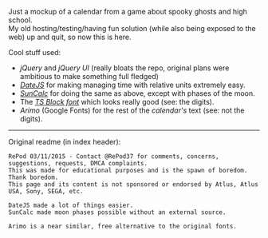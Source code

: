 Just a mockup of a calendar from a game about spooky ghosts and high school.    
My old hosting/testing/having fun solution (while also being exposed to the web) up and quit, so now this is here.

Cool stuff used:
 - *jQuery* and *jQuery UI* (really bloats the repo, original plans were ambitious to make something full fledged)
 - *[DateJS](http://www.datejs.com/)* for making managing time with relative units extremely easy.
 - *[SunCalc](https://github.com/mourner/suncalc)* for doing the same as above, except with phases of the moon.
 - The *[TS Block font](http://www.dafont.com/ts-block.font)* which looks really good (see: the digits).
 - *Arimo* (Google Fonts) for the rest of the *calendar's* text (see: not the digits).

----

Original readme (in index header):

````
RePod 03/11/2015 - Contact @RePod37 for comments, concerns, suggestions, requests, DMCA complaints.
This was made for educational purposes and is the spawn of boredom. Thank boredom.
This page and its content is not sponsored or endorsed by Atlus, Atlus USA, Sony, SEGA, etc.

DateJS made a lot of things easier.
SunCalc made moon phases possible without an external source.

Arimo is a near similar, free alternative to the original fonts.
````